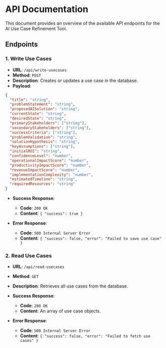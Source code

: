 # API Documentation

This document provides an overview of the available API endpoints for the AI Use Case Refinement Tool.

## Endpoints

### 1. Write Use Cases

-   **URL**: `/api/write-usecases`
-   **Method**: `POST`
-   **Description**: Creates or updates a use case in the database.
-   **Payload**:

```json
{
  "title": "string",
  "problemStatement": "string",
  "proposedAISolution": "string",
  "currentState": "string",
  "desiredState": "string",
  "primaryStakeholders": ["string"],
  "secondaryStakeholders": ["string"],
  "successCriteria": ["string"],
  "problemValidation": "string",
  "solutionHypothesis": "string",
  "keyAssumptions": ["string"],
  "initialROI": "string",
  "confidenceLevel": "number",
  "operationalImpactScore": "number",
  "productivityImpactScore": "number",
  "revenueImpactScore": "number",
  "implementationComplexity": "number",
  "estimatedTimeline": "string",
  "requiredResources": "string"
}
```

-   **Success Response**:
    -   **Code**: `200 OK`
    -   **Content**: `{ "success": true }`

-   **Error Response**:
    -   **Code**: `500 Internal Server Error`
    -   **Content**: `{ "success": false, "error": "Failed to save use case" }`

### 2. Read Use Cases

-   **URL**: `/api/read-usecases`
-   **Method**: `GET`
-   **Description**: Retrieves all use cases from the database.
-   **Success Response**:
    -   **Code**: `200 OK`
    -   **Content**: An array of use case objects.

-   **Error Response**:
    -   **Code**: `500 Internal Server Error`
    -   **Content**: `{ "success": false, "error": "Failed to fetch use cases" }` 
